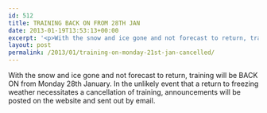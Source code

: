 ```yaml
---
id: 512
title: TRAINING BACK ON FROM 28TH JAN
date: 2013-01-19T13:53:13+00:00
excerpt: '<p>With the snow and ice gone and not forecast to return, training will be BACK ON from Monday 28th January. In the unlikely event that a return to freezing weather necessitates a cancellation of training, announcements will be posted on the website and sent out by email.</p>'
layout: post
permalink: /2013/01/training-on-monday-21st-jan-cancelled/
---
```

</p> 

With the snow and ice gone and not forecast to return, training will be BACK ON from Monday 28th January. In the unlikely event that a return to freezing weather necessitates a cancellation of training, announcements will be posted on the website and sent out by email.